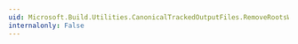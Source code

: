 ```yaml
---
uid: Microsoft.Build.Utilities.CanonicalTrackedOutputFiles.RemoveRootsWithSharedOutputs(Microsoft.Build.Framework.ITaskItem[])
internalonly: False
---
```

